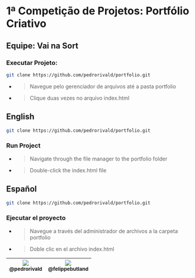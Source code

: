 # 1ª Competição de Projetos: Portfólio Criativo

## Equipe: Vai na Sort

### Executar Projeto:

~~~bash
git clone https://github.com/pedrorivald/portfolio.git
~~~

* > Navegue pelo gerenciador de arquivos até a pasta portfolio

* > Clique duas vezes no arquivo index.html


## English

~~~bash
git clone https://github.com/pedrorivald/portfolio.git
~~~

### Run Project

* > Navigate through the file manager to the portfolio folder

* > Double-click the index.html file

## Español

~~~bash
git clone https://github.com/pedrorivald/portfolio.git
~~~

### Ejecutar el proyecto

* >Navegue a través del administrador de archivos a la carpeta portfolio

* > Doble clic en el archivo index.html

[<img src="https://avatars2.githubusercontent.com/u/61600036?s=150&u=3ac690ed826fc73ec79c08d70e8c77e0efdc5d5b&v=4"><br><sub>@pedrorivald</sub>](https://github.com/pedrorivald) | [<img src="https://avatars.githubusercontent.com/u/60993604?s=400&u=ea492809c2203db620ffa209384f301eded357a9&v=4"><br><sub>@felippebutland</sub>](https://github.com/felippebutland)
| :---: | :---: |
